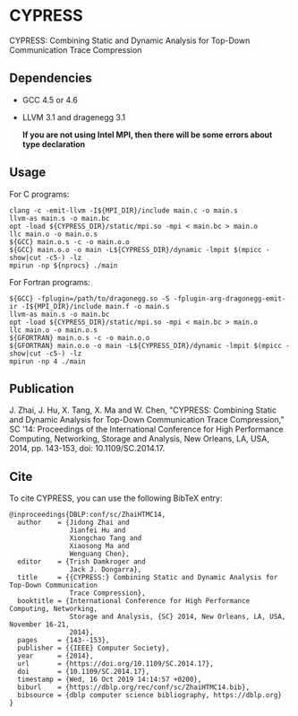 # CYPRESS
CYPRESS: Combining Static and Dynamic Analysis for Top-Down Communication Trace Compression

## Dependencies
- GCC 4.5 or 4.6
- LLVM 3.1 and dragenegg 3.1

   **If you are not using Intel MPI, then there will be some errors about type declaration**

## Usage
For C programs:
```
clang -c -emit-llvm -I${MPI_DIR}/include main.c -o main.s
llvm-as main.s -o main.bc
opt -load ${CYPRESS_DIR}/static/mpi.so -mpi < main.bc > main.o                                                                              
llc main.o -o main.o.s                                                                                                    
${GCC} main.o.s -c -o main.o.o                                                                                                     
${GCC} main.o.o -o main -L${CYPRESS_DIR}/dynamic -lmpit $(mpicc -show|cut -c5-) -lz
mpirun -np ${nprocs} ./main
```
For Fortran programs:
```
${GCC} -fplugin=/path/to/dragonegg.so -S -fplugin-arg-dragonegg-emit-ir -I${MPI_DIR}/include main.f -o main.s
llvm-as main.s -o main.bc
opt -load ${CYPRESS_DIR}/static/mpi.so -mpi < main.bc > main.o
llc main.o -o main.o.s
${GFORTRAN} main.o.s -c -o main.o.o
${GFORTRAN} main.o.o -o main -L${CYPRESS_DIR}/dynamic -lmpit $(mpicc -show|cut -c5-) -lz
mpirun -np 4 ./main 
```

## Publication
J. Zhai, J. Hu, X. Tang, X. Ma and W. Chen, "CYPRESS: Combining Static and Dynamic Analysis for Top-Down Communication Trace Compression," SC '14: Proceedings of the International Conference for High Performance Computing, Networking, Storage and Analysis, New Orleans, LA, USA, 2014, pp. 143-153, doi: 10.1109/SC.2014.17.

## Cite
To cite CYPRESS, you can use the following BibTeX entry:
```
@inproceedings{DBLP:conf/sc/ZhaiHTMC14,
  author    = {Jidong Zhai and
               Jianfei Hu and
               Xiongchao Tang and
               Xiaosong Ma and
               Wenguang Chen},
  editor    = {Trish Damkroger and
               Jack J. Dongarra},
  title     = {{CYPRESS:} Combining Static and Dynamic Analysis for Top-Down Communication
               Trace Compression},
  booktitle = {International Conference for High Performance Computing, Networking,
               Storage and Analysis, {SC} 2014, New Orleans, LA, USA, November 16-21,
               2014},
  pages     = {143--153},
  publisher = {{IEEE} Computer Society},
  year      = {2014},
  url       = {https://doi.org/10.1109/SC.2014.17},
  doi       = {10.1109/SC.2014.17},
  timestamp = {Wed, 16 Oct 2019 14:14:57 +0200},
  biburl    = {https://dblp.org/rec/conf/sc/ZhaiHTMC14.bib},
  bibsource = {dblp computer science bibliography, https://dblp.org}
}
```
